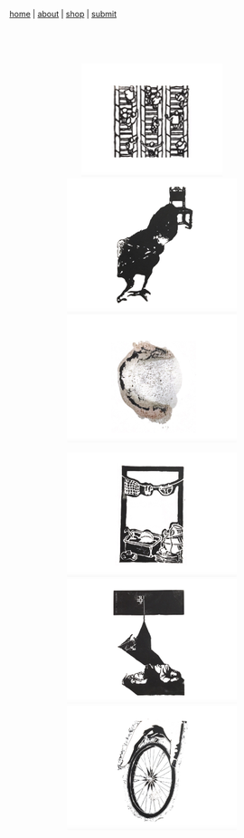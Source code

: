 [home](index.md) | [about](about.md)  |  [shop](shop.md)  |  [submit](submit.md)
  

<br>
<br>
<br>      
<p align="center">
  <a href="issuesix.html">
    <img src="pictures/wg6icon.png" alt="Issue Six" width="250"/>
  </a>
  <a href="issuefive.html">
    <img src="pictures/wg5icon.png" alt="Issue Five" width="300"/>
  </a>
  <a href="issuefour.html">
    <img src="pictures/wg4icon.png" alt="Issue Four" width="300"/>
  </a>
</p>

<p align="center">
  <a href="issuethree.html">
    <img src="pictures/wg3icon.png" alt="Issue Six" width="300"/>
  </a>
  <a href="issuetwo.html">
    <img src="pictures/wg2icon.png" alt="Issue Five" width="300"/>
  </a>
  <a href="issueone.html">
    <img src="pictures/wg1icon.png" alt="Issue Four" width="300"/>
  </a>
</p>
